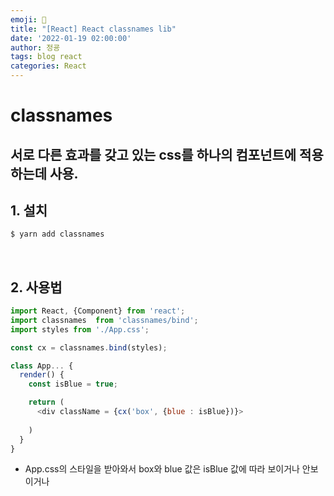 ```yaml
---
emoji: 🧢
title: "[React] React classnames lib"
date: '2022-01-19 02:00:00'
author: 정굥
tags: blog react
categories: React
---
```


# classnames
## 서로 다른 효과를 갖고 있는 css를 하나의 컴포넌트에 적용하는데 사용.
## 1. 설치
```bash
$ yarn add classnames
```

<br/>

## 2. 사용법
```javascript
import React, {Component} from 'react';
import classnames  from 'classnames/bind';
import styles from './App.css';

const cx = classnames.bind(styles);

class App... {
  render() {
    const isBlue = true;

    return (
      <div className = {cx('box', {blue : isBlue})}> 
      
    )
  }
}
``` 
* App.css의 스타일을 받아와서 box와 blue 값은 isBlue 값에 따라 보이거나 안보이거나

<br/>

```toc

```
